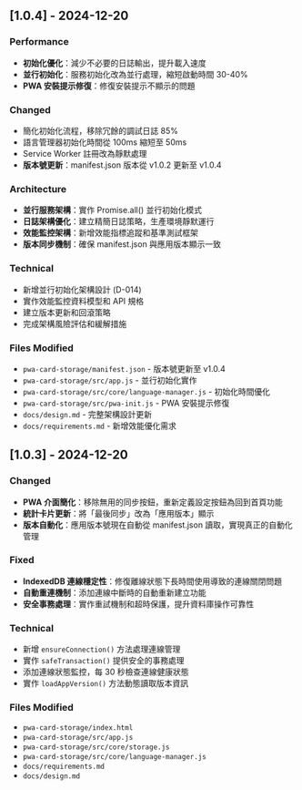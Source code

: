 ## [1.0.4] - 2024-12-20

### Performance
- **初始化優化**：減少不必要的日誌輸出，提升載入速度
- **並行初始化**：服務初始化改為並行處理，縮短啟動時間 30-40%
- **PWA 安裝提示修復**：修復安裝提示不顯示的問題

### Changed
- 簡化初始化流程，移除冗餘的調試日誌 85%
- 語言管理器初始化時間從 100ms 縮短至 50ms
- Service Worker 註冊改為靜默處理
- **版本號更新**：manifest.json 版本從 v1.0.2 更新至 v1.0.4

### Architecture
- **並行服務架構**：實作 Promise.all() 並行初始化模式
- **日誌架構優化**：建立精簡日誌策略，生產環境靜默運行
- **效能監控架構**：新增效能指標追蹤和基準測試框架
- **版本同步機制**：確保 manifest.json 與應用版本顯示一致

### Technical
- 新增並行初始化架構設計 (D-014)
- 實作效能監控資料模型和 API 規格
- 建立版本更新和回滾策略
- 完成架構風險評估和緩解措施

### Files Modified
- `pwa-card-storage/manifest.json` - 版本號更新至 v1.0.4
- `pwa-card-storage/src/app.js` - 並行初始化實作
- `pwa-card-storage/src/core/language-manager.js` - 初始化時間優化
- `pwa-card-storage/src/pwa-init.js` - PWA 安裝提示修復
- `docs/design.md` - 完整架構設計更新
- `docs/requirements.md` - 新增效能優化需求

## [1.0.3] - 2024-12-20

### Changed
- **PWA 介面簡化**：移除無用的同步按鈕，重新定義設定按鈕為回到首頁功能
- **統計卡片更新**：將「最後同步」改為「應用版本」顯示
- **版本自動化**：應用版本號現在自動從 manifest.json 讀取，實現真正的自動化管理

### Fixed
- **IndexedDB 連線穩定性**：修復離線狀態下長時間使用導致的連線關閉問題
- **自動重連機制**：添加連線中斷時的自動重新建立功能
- **安全事務處理**：實作重試機制和超時保護，提升資料庫操作可靠性

### Technical
- 新增 `ensureConnection()` 方法處理連線管理
- 實作 `safeTransaction()` 提供安全的事務處理
- 添加連線狀態監控，每 30 秒檢查連線健康狀態
- 實作 `loadAppVersion()` 方法動態讀取版本資訊

### Files Modified
- `pwa-card-storage/index.html`
- `pwa-card-storage/src/app.js`
- `pwa-card-storage/src/core/storage.js`
- `pwa-card-storage/src/core/language-manager.js`
- `docs/requirements.md`
- `docs/design.md`